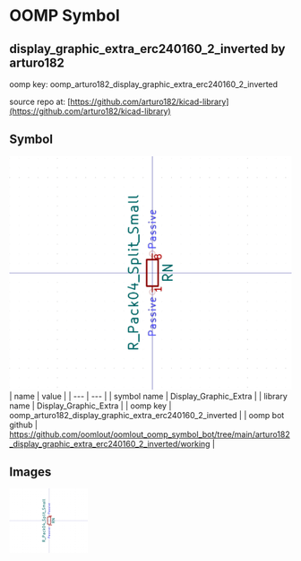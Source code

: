 # OOMP Symbol  
## display_graphic_extra_erc240160_2_inverted  by arturo182  
  
oomp key: oomp_arturo182_display_graphic_extra_erc240160_2_inverted  
  
source repo at: [https://github.com/arturo182/kicad-library](https://github.com/arturo182/kicad-library)  
## Symbol  
  
[![working.png](working_600.png)](working.png)  
| name | value | 
| --- | --- | 
| symbol name | Display_Graphic_Extra | 
| library name | Display_Graphic_Extra | 
| oomp key | oomp_arturo182_display_graphic_extra_erc240160_2_inverted | 
| oomp bot github | https://github.com/oomlout/oomlout_oomp_symbol_bot/tree/main/arturo182_display_graphic_extra_erc240160_2_inverted/working | 
## Images  
  
[![working.png](working_140.png)](working.png)  
